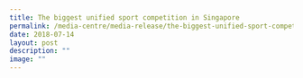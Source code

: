 ```yaml
---
title: The biggest unified sport competition in Singapore
permalink: /media-centre/media-release/the-biggest-unified-sport-competition-in-singapore/
date: 2018-07-14
layout: post
description: ""
image: ""
---
```

